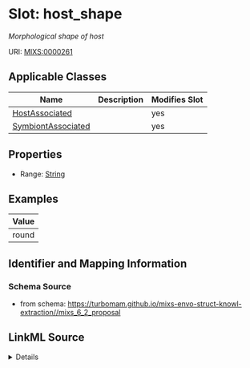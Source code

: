 # Slot: host_shape


_Morphological shape of host_



URI: [MIXS:0000261](https://w3id.org/mixs/0000261)



<!-- no inheritance hierarchy -->




## Applicable Classes

| Name | Description | Modifies Slot |
| --- | --- | --- |
[HostAssociated](HostAssociated.md) |  |  yes  |
[SymbiontAssociated](SymbiontAssociated.md) |  |  yes  |







## Properties

* Range: [String](String.md)






## Examples

| Value |
| --- |
| round |

## Identifier and Mapping Information







### Schema Source


* from schema: https://turbomam.github.io/mixs-envo-struct-knowl-extraction//mixs_6_2_proposal




## LinkML Source

<details>
```yaml
name: host_shape
description: Morphological shape of host
title: host shape
notes:
- host
- host.
examples:
- value: round
from_schema: https://turbomam.github.io/mixs-envo-struct-knowl-extraction//mixs_6_2_proposal
rank: 1000
slot_uri: MIXS:0000261
multivalued: false
alias: host_shape
domain_of:
- HostAssociated
- SymbiontAssociated
range: string
required: false
recommended: false

```
</details>